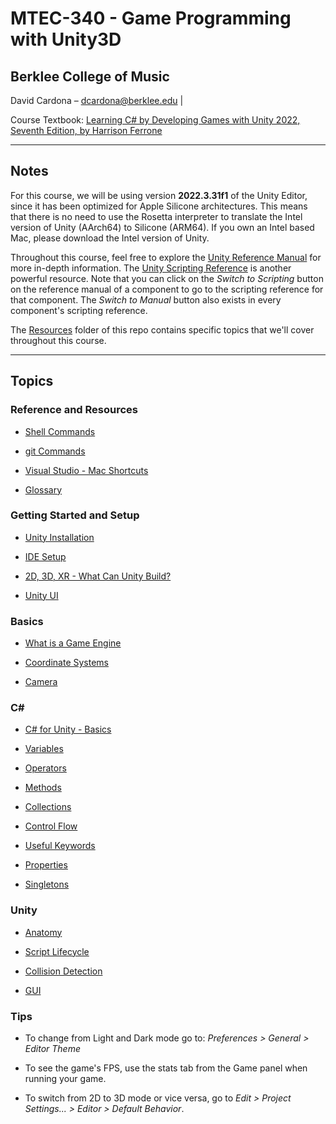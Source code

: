 # MTEC-340 - Game Programming with Unity3D

## Berklee College of Music


David Cardona – [dcardona@berklee.edu](mailto:dcardona@berklee.edu) |

Course Textbook: [Learning C# by Developing Games with Unity 2022, Seventh Edition, by Harrison Ferrone](https://www.amazon.com/Learning-Developing-Games-Unity-coding/dp/1837636877)

---

## Notes

For this course, we will be using version **2022.3.31f1** of the Unity Editor, since it has been optimized for Apple Silicone architectures. This means that there is no need to use the Rosetta interpreter to translate the Intel version of Unity (AArch64) to Silicone (ARM64). If you own an Intel based Mac, please download the Intel version of Unity.

Throughout this course, feel free to explore the [Unity Reference Manual](https://docs.unity3d.com/Manual/index.html) for more in-depth information. The [Unity Scripting Reference](https://docs.unity3d.com/ScriptReference/) is another powerful resource. Note that you can click on the *Switch to Scripting* button on the reference manual of a component to go to the scripting reference for that component. The *Switch to Manual* button also exists in every component's scripting reference.

The [Resources](./Resources/) folder of this repo contains specific topics that we'll cover throughout this course.

---

## Topics

### Reference and Resources

* [Shell Commands](./Resources/misc/shell_commands.md)

* [git Commands](./Resources/misc/git_commands.md)

* [Visual Studio - Mac Shortcuts](./Resources/misc/visual_studio-mac_shortcuts.md)

* [Glossary](./Resources/misc/glossary.md)


### Getting Started and Setup

* [Unity Installation](./Resources/unity/installation.md)

* [IDE Setup](./Resources/misc/ide-setup.md)

* [2D, 3D, XR - What Can Unity Build?](./Resources/unity/2d3dxr.md)

* [Unity UI](./Resources/unity/unity_ui.md)


### Basics

* [What is a Game Engine](./Resources/misc/game_engine.md)

* [Coordinate Systems](./Resources/misc/coordinate_systems.md)

* [Camera](./Resources/misc/camera.md)


### C#

* [C# for Unity - Basics](./Resources/cs/cs_in_Unity-basics.md)

* [Variables](./Resources/cs/variables.md)

* [Operators](./Resources/cs/operators.md)

* [Methods](./Resources/cs/methods.md)

* [Collections](./Resources/cs/collections.md)

* [Control Flow](./Resources/cs/control_flow.md)

* [Useful Keywords](./Resources/cs/keywords.md)

* [Properties](./Resources/cs/property.md)

* [Singletons](./Resources/cs/singleton.md)


### Unity

* [Anatomy](./Resources/unity/anatomy.md)

* [Script Lifecycle](./Resources/unity/script_lifecycle.md)

* [Collision Detection](./Resources/unity/collision_detection.md)

* [GUI](./Resources/unity/gui.md)


### Tips

* To change from Light and Dark mode go to: *Preferences > General > Editor Theme*

* To see the game's FPS, use the stats tab from the Game panel when running your game.

* To switch from 2D to 3D mode or vice versa, go to *Edit > Project Settings... > Editor > Default Behavior*.
